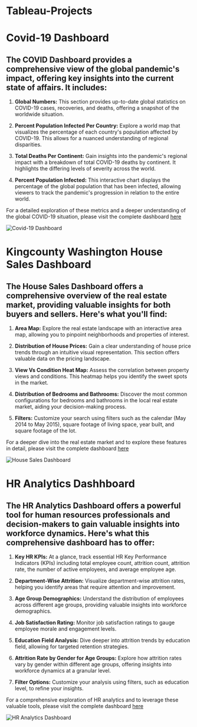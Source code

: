 # Tableau-Projects

# **Covid-19 Dashboard**
## The COVID Dashboard provides a comprehensive view of the global pandemic's impact, offering key insights into the current state of affairs. It includes:

1. **Global Numbers:** This section provides up-to-date global statistics on COVID-19 cases, recoveries, and deaths, offering a snapshot of the worldwide situation.

2. **Percent Population Infected Per Country:** Explore a world map that visualizes the percentage of each country's population affected by COVID-19. This allows for a nuanced understanding of regional disparities.

3. **Total Deaths Per Continent:** Gain insights into the pandemic's regional impact with a breakdown of total COVID-19 deaths by continent. It highlights the differing levels of severity across the world.

4. **Percent Population Infected:** This interactive chart displays the percentage of the global population that has been infected, allowing viewers to track the pandemic's progression in relation to the entire world.

For a detailed exploration of these metrics and a deeper understanding of the global COVID-19 situation, please visit the complete dashboard [here](https://public.tableau.com/app/profile/gaurang.dwivedi/viz/TableauCovidDashboard_16941572970760/Dashboard1?publish=yes)

![Covid-19 Dashboard](https://github.com/Gaur025/Excel-Projects-Dashboards/assets/53060111/d4fabdec-430e-4b6b-9157-9500f65e0358)

# **Kingcounty Washington House Sales Dashboard**

## The House Sales Dashboard offers a comprehensive overview of the real estate market, providing valuable insights for both buyers and sellers. Here's what you'll find:

1. **Area Map:** Explore the real estate landscape with an interactive area map, allowing you to pinpoint neighborhoods and properties of interest.

2. **Distribution of House Prices:** Gain a clear understanding of house price trends through an intuitive visual representation. This section offers valuable data on the pricing landscape.

3. **View Vs Condition Heat Map:** Assess the correlation between property views and conditions. This heatmap helps you identify the sweet spots in the market.

4. **Distribution of Bedrooms and Bathrooms:** Discover the most common configurations for bedrooms and bathrooms in the local real estate market, aiding your decision-making process.

5. **Filters:** Customize your search using filters such as the calendar (May 2014 to May 2015), square footage of living space, year built, and square footage of the lot.

For a deeper dive into the real estate market and to explore these features in detail, please visit the complete dashboard [here](https://public.tableau.com/app/profile/gaurang.dwivedi/viz/KingCountyHouseSalesDashboard_16945016542170/KingCountyHouseSales?publish=yes)

![House Sales Dashboard](https://github.com/Gaur025/Excel-Projects-Dashboards/assets/53060111/803c6ad8-77aa-43fb-9bfa-e1433b46411a)

# **HR Analytics Dashhboard**

## The HR Analytics Dashboard offers a powerful tool for human resources professionals and decision-makers to gain valuable insights into workforce dynamics. Here's what this comprehensive dashboard has to offer:

1. **Key HR KPIs:** At a glance, track essential HR Key Performance Indicators (KPIs) including total employee count, attrition count, attrition rate, the number of active employees, and average employee age.

2. **Department-Wise Attrition:** Visualize department-wise attrition rates, helping you identify areas that require attention and improvement.

3. **Age Group Demographics:** Understand the distribution of employees across different age groups, providing valuable insights into workforce demographics.

4. **Job Satisfaction Rating:** Monitor job satisfaction ratings to gauge employee morale and engagement levels.

5. **Education Field Analysis:** Dive deeper into attrition trends by education field, allowing for targeted retention strategies.

6. **Attrition Rate by Gender for Age Groups:** Explore how attrition rates vary by gender within different age groups, offering insights into workforce dynamics at a granular level.

7. **Filter Options:** Customize your analysis using filters, such as education level, to refine your insights.

For a comprehensive exploration of HR analytics and to leverage these valuable tools, please visit the complete dashboard [here](https://public.tableau.com/app/profile/gaurang.dwivedi/viz/HRAnalyticsDashboard_16944210188490/HRAnalyticsDashboard?publish=yes)

![HR Analytics Dashboard](https://github.com/Gaur025/Excel-Projects-Dashboards/assets/53060111/2d5abb94-b72c-491e-8895-def6e49083e5)





